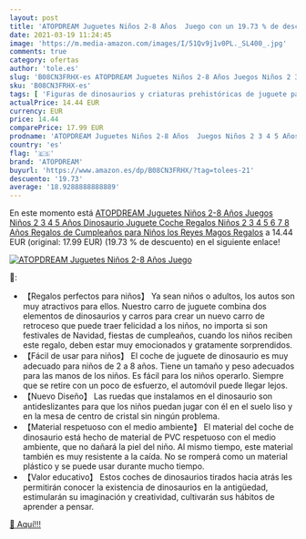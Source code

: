 ```yaml
---
layout: post
title: 'ATOPDREAM Juguetes Niños 2-8 Años  Juego con un 19.73 % de descuento'
date: 2021-03-19 11:24:45
image: 'https://m.media-amazon.com/images/I/51Qv9j1v0PL._SL400_.jpg'
comments: true
category: ofertas
author: 'tole.es'
slug: 'B08CN3FRHX-es ATOPDREAM Juguetes Niños 2-8 Años Juegos Niños 2 3 4 5...'
sku: 'B08CN3FRHX-es'
tags: [ 'Figuras de dinosaurios y criaturas prehistóricas de juguete para niños','Juguetes','Juguetes y juegos','Muñecos y figuras','atopdream','magos','reyes', ]
actualPrice: 14.44 EUR
currency: EUR
price: 14.44
comparePrice: 17.99 EUR
prodname: 'ATOPDREAM Juguetes Niños 2-8 Años  Juegos Niños 2 3 4 5 Años Dinosaurio Juguete Coche Regalos Niños 2 3 4 5 6 7 8 Años Regalos de Cumpleaños para Niños los Reyes Magos Regalos'
country: 'es'
flag: '🇪🇸'
brand: 'ATOPDREAM'
buyurl: 'https://www.amazon.es/dp/B08CN3FRHX/?tag=tolees-21'
descuento: '19.73'
average: '18.9288888888889'
---
```


En este momento está [ATOPDREAM Juguetes Niños 2-8 Años  Juegos Niños 2 3 4 5 Años Dinosaurio Juguete Coche Regalos Niños 2 3 4 5 6 7 8 Años Regalos de Cumpleaños para Niños los Reyes Magos Regalos](https://www.amazon.es/dp/B08CN3FRHX/?tag=tolees-21) a 14.44 EUR (original: 17.99 EUR) (19.73 %  de descuento) en el siguiente enlace!

[![ATOPDREAM Juguetes Niños 2-8 Años  Juego](https://m.media-amazon.com/images/I/51Qv9j1v0PL._SL400_.jpg)](https://www.amazon.es/dp/B08CN3FRHX/?tag=tolees-21)

🔎:

- 【Regalos perfectos para niños】 Ya sean niños o adultos, los autos son muy atractivos para ellos. Nuestro carro de juguete combina dos elementos de dinosaurios y carros para crear un nuevo carro de retroceso que puede traer felicidad a los niños, no importa si son festivales de Navidad, fiestas de cumpleaños, cuando los niños reciben este regalo, deben estar muy emocionados y gratamente sorprendidos.
- 【Fácil de usar para niños】 El coche de juguete de dinosaurio es muy adecuado para niños de 2 a 8 años. Tiene un tamaño y peso adecuados para las manos de los niños. Es fácil para los niños operarlo. Siempre que se retire con un poco de esfuerzo, el automóvil puede llegar lejos.
- 【Nuevo Diseño】 Las ruedas que instalamos en el dinosaurio son antideslizantes para que los niños puedan jugar con él en el suelo liso y en la mesa de centro de cristal sin ningún problema.
- 【Material respetuoso con el medio ambiente】 El material del coche de dinosaurio está hecho de material de PVC respetuoso con el medio ambiente, que no dañará la piel del niño. Al mismo tiempo, este material también es muy resistente a la caída. No se romperá como un material plástico y se puede usar durante mucho tiempo.
- 【Valor educativo】 Estos coches de dinosaurios tirados hacia atrás les permitirán conocer la existencia de dinosaurios en la antigüedad, estimularán su imaginación y creatividad, cultivarán sus hábitos de aprender a pensar.

[🛒 Aquí!!!](https://www.amazon.es/dp/B08CN3FRHX/?tag=tolees-21)
